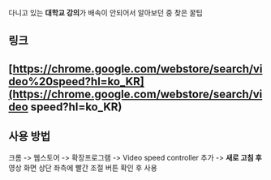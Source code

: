 다니고 있는 **대학교 강의**가 배속이 안되어서 알아보던 중 찾은 꿀팁



## 링크  

## [https://chrome.google.com/webstore/search/video%20speed?hl=ko_KR](https://chrome.google.com/webstore/search/video speed?hl=ko_KR)



## 사용 방법 

크롬   ->   웹스토어    ->   확장프로그램   ->   Video speed controller 추가 -> **새로 고침 후** 영상 화면 상단 좌측에 빨간 조절 버튼 확인 후 사용
